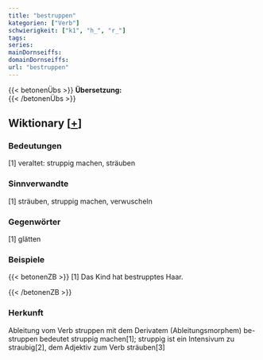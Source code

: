 ```yaml
---
title: "bestruppen"
kategorien: ["Verb"]
schwierigkeit: ["k1", "h_", "r_"]
tags:
series:
mainDornseiffs:
domainDornseiffs:
url: "bestruppen"
---
```


{{< betonenÜbs >}}
**Übersetzung:**  
{{< /betonenÜbs >}}

## Wiktionary [[+](https://de.wiktionary.org/wiki/bestruppen)]

### Bedeutungen
[1] veraltet: struppig machen, sträuben  

### Sinnverwandte
[1] sträuben, struppig machen, verwuscheln  

### Gegenwörter
[1] glätten  

### Beispiele
{{< betonenZB >}}
[1] Das Kind hat bestrupptes Haar.  

{{< /betonenZB >}}
### Herkunft
Ableitung vom Verb struppen mit dem Derivatem (Ableitungsmorphem) be-  
struppen bedeutet struppig machen[1]; struppig ist ein Intensivum zu straubig[2], dem Adjektiv zum Verb sträuben[3]  


